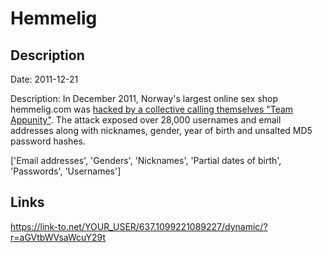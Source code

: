 # Hemmelig

## Description

Date: 2011-12-21

Description:
In December 2011, Norway's largest online sex shop hemmelig.com was <a href="http://www.dazzlepod.com/hemmelig/?page=93" target="_blank" rel="noopener">hacked by a collective calling themselves &quot;Team Appunity&quot;</a>. The attack exposed over 28,000 usernames and email addresses along with nicknames, gender, year of birth and unsalted MD5 password hashes.


['Email addresses', 'Genders', 'Nicknames', 'Partial dates of birth', 'Passwords', 'Usernames']

## Links

https://link-to.net/YOUR_USER/637.1099221089227/dynamic/?r=aGVtbWVsaWcuY29t
